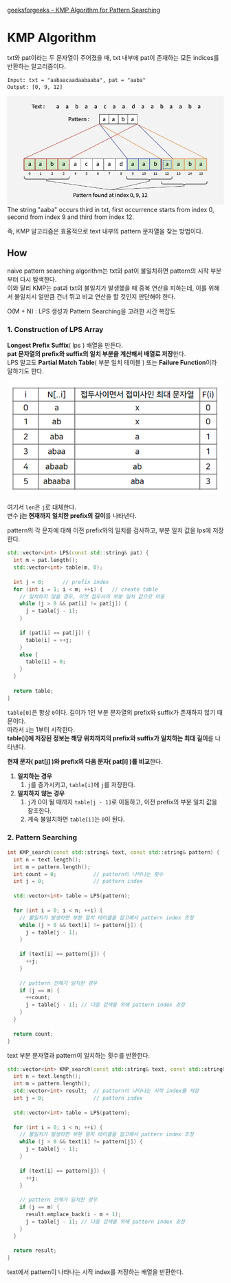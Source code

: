 [ geeksforgeeks - KMP Algorithm for Pattern Searching ](https://www.geeksforgeeks.org/kmp-algorithm-for-pattern-searching/)   

# KMP Algorithm
txt와 pat이라는 두 문자열이 주어졌을 때, txt 내부에 pat이 존재하는 모든 indices를 반환하는 알고리즘이다.   
```
Input: txt = "aabaacaadaabaaba", pat = "aaba"
Output: [0, 9, 12]
```
![alt text](Images/KMP_Algorithm.png)   
The string "aaba" occurs third in txt, first occurrence starts from index 0, second from index 9 and third from index 12.   

즉, KMP 알고리즘은 효율적으로 text 내부의 pattern 문자열을 찾는 방법이다.   

## How
naive pattern searching algorithm는 txt와 pat이 불일치하면 pattern의 시작 부분부터 다시 탐색한다.   
이와 달리 KMP는 pat과 txt의 불일치가 발생했을 때 중복 연산을 피하는데, 이를 위해서 불일치시 얼만큼 건너 뛰고 비교 연산을 할 것인지 판단해야 한다.   

O(M + N) : LPS 생성과 Pattern Searching을 고려한 시간 복잡도   

### 1. Construction of LPS Array
**Longest Prefix Suffix**( lps ) 배열을 만든다.   
**pat 문자열의 prefix와 suffix의 일치 부분을 계산해서 배열로 저장**한다.   
LPS 말고도 **Partial Match Table**( 부분 일치 테이블 ) 또는 **Failure Function**이라 말하기도 한다.   

![alt text](Images/LPS.png)   

여기서 `len`은 `j`로 대체한다.   
변수 **j는 현재까지 일치한 prefix의 길이**를 나타낸다.   

pattern의 각 문자에 대해 이전 prefix와의 일치를 검사하고, 부분 일치 값을 lps에 저장한다.   
```cpp
std::vector<int> LPS(const std::string& pat) {
  int m = pat.length();
  std::vector<int> table(m, 0);

  int j = 0;      // prefix index
  for (int i = 1; i < m; ++i) {   // create table
    // 일치하지 않을 경우, 이전 접두사의 부분 일치 값으로 이동
    while (j > 0 && pat[i] != pat[j]) {
      j = table[j - 1];
    }

    if (pat[i] == pat[j]) {
      table[i] = ++j;
    }
    else {
      table[i] = 0;
    }
  }

  return table;
}
```
`table[0]`은 항상 `0`이다. 길이가 1인 부분 문자열의 prefix와 suffix가 존재하지 않기 때문이다.   
따라서 `i`는 1부터 시작한다.   
**table[i]에 저장된 정보는 해당 위치까지의 prefix와 suffix가 일치하는 최대 길이**를 나타낸다.   

**현재 문자( pat[j] )와 prefix의 다음 문자( pat[i] )를 비교**한다.   
1. **일치하는 경우**
   1. `j`를 증가시키고, `table[i]`에 `j`를 저장한다.
2. **일치하지 않는 경우**
   1. `j`가 0이 될 때까지 `table[j - 1]`로 이동하고, 이전 prefix의 부분 일치 값을 참조한다.
   2. 계속 불일치하면 `table[i]`는 `0`이 된다.


### 2. Pattern Searching
```cpp
int KMP_search(const std::string& text, const std::string& pattern) {
  int n = text.length();
  int m = pattern.length();
  int count = 0;            // pattern이 나타나는 횟수
  int j = 0;                // pattern index

  std::vector<int> table = LPS(pattern);

  for (int i = 0; i < n; ++i) {
    // 불일치가 발생하면 부분 일치 테이블을 참고해서 pattern index 조정
    while (j > 0 && text[i] != pattern[j]) {
      j = table[j - 1];
    }

    if (text[i] == pattern[j]) {
      ++j;
    }

    // pattern 전체가 일치한 경우
    if (j == m) {
      ++count;
      j = table[j - 1]; // 다음 검색을 위해 pattern index 조정
    }
  }

  return count;
}
```
text 부분 문자열과 pattern이 일치하는 횟수를 반환한다.   
```cpp
std::vector<int> KMP_search(const std::string& text, const std::string& pattern) {
  int n = text.length();
  int m = pattern.length();
  std::vector<int> result;  // pattern이 나타나는 시작 index를 저장
  int j = 0;                // pattern index

  std::vector<int> table = LPS(pattern);

  for (int i = 0; i < n; ++i) {
    // 불일치가 발생하면 부분 일치 테이블을 참고해서 pattern index 조정
    while (j > 0 && text[i] != pattern[j]) {
      j = table[j - 1];
    }

    if (text[i] == pattern[j]) {
      ++j;
    }

    // pattern 전체가 일치한 경우
    if (j == m) {
      result.emplace_back(i - m + 1);
      j = table[j - 1]; // 다음 검색을 위해 pattern index 조정
    }
  }

  return result;
}
```
text에서 pattern이 나타나는 시작 index를 저장하는 배열을 반환한다.   